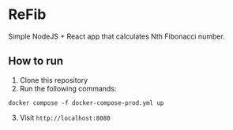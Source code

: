 # ReFib

Simple NodeJS + React app that calculates Nth Fibonacci number.

## How to run

1. Clone this repository
2. Run the following commands:
```
docker compose -f docker-compose-prod.yml up
```
3. Visit `http://localhost:8080`

